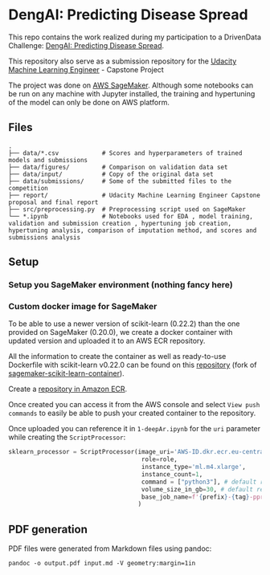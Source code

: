 # DengAI: Predicting Disease Spread

This repo contains the work realized during my participation to a DrivenData Challenge: [DengAI: Predicting Disease Spread](https://www.drivendata.org/competitions/44/dengai-predicting-disease-spread).

This repository also serve as a submission repository for the [Udacity Machine Learning Engineer](https://www.udacity.com/course/machine-learning-engineer-nanodegree--nd009t) - Capstone Project

The  project was done on [AWS SageMaker](https://aws.amazon.com/sagemaker). Although some notebooks can be run on any machine with Jupyter installed, the training and hypertuning of the model can only be done on AWS platform.

## Files

    .
    ├── data/*.csv            # Scores and hyperparameters of trained models and submissions
    ├── data/figures/         # Comparison on validation data set
    ├── data/input/           # Copy of the original data set
    ├── data/submissions/     # Some of the submitted files to the competition
    ├── report/               # Udacity Machine Learning Engineer Capstone proposal and final report
    ├── src/preprocessing.py  # Preprocessing script used on SageMaker
    └── *.ipynb               # Notebooks used for EDA , model training, validation and submission creation , hypertuning job creation, hypertuning analysis, comparison of imputation method, and scores and submissions analysis

## Setup

### Setup you SageMaker environment (nothing fancy here)

### Custom docker image for SageMaker

To be able to use a newer version of scikit-learn (0.22.2) than the one provided on SageMaker (0.20.0), we create a docker container with updated version and uploaded it to an AWS ECR repository.

All the information to create the container as well as ready-to-use Dockerfile with scikit-learn v0.22.0 can be found on this [repository](https://github.com/bmaingret/sagemaker-scikit-learn-container) (fork of [sagemaker-scikit-learn-container](https://github.com/aws/sagemaker-scikit-learn-container)).


Create a [repository in Amazon ECR](https://docs.aws.amazon.com/AmazonECR/latest/userguide/repository-create.html).

Once created you can access it from the AWS console and select `View push commands` to easily be able to push your created container to the repository.

Once uploaded you can reference it in `1-deepAr.ipynb` for the `uri` parameter while creating the `ScriptProcessor`:

```python
sklearn_processor = ScriptProcessor(image_uri='AWS-ID.dkr.ecr.eu-central-1.amazonaws.com/ECS-REPOSITORY:IMAGE-TAG',
                                     role=role,
                                     instance_type='ml.m4.xlarge',
                                     instance_count=1,
                                     command = ["python3"], # default required using the same as in SKLearnProcessor
                                     volume_size_in_gb=30, # default required using the same as in SKLearnProcessor
                                     base_job_name=f'{prefix}-{tag}-pprocess'
                                    )
```

## PDF generation

PDF files were generated from Markdown files using pandoc:

 `pandoc -o output.pdf input.md -V geometry:margin=1in`
